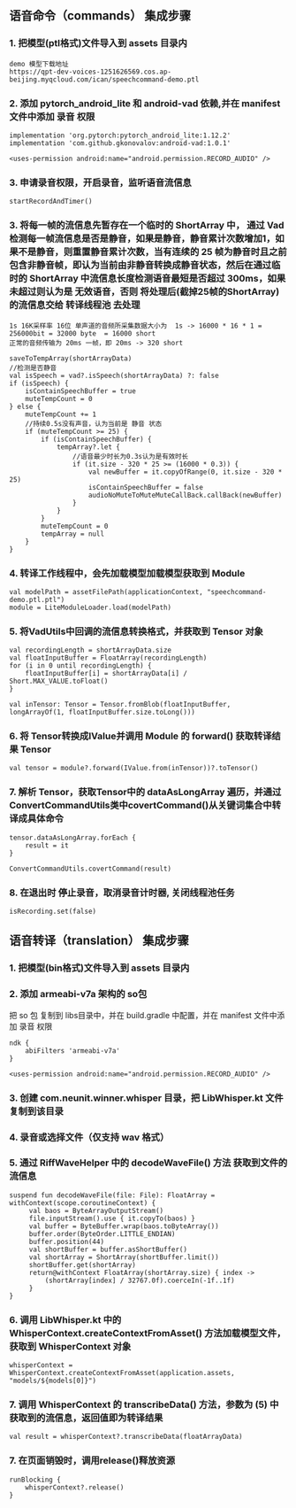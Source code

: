 ## 语音命令（commands） 集成步骤

### 1. 把模型(ptl格式)文件导入到 assets 目录内

```
demo 模型下载地址
https://qpt-dev-voices-1251626569.cos.ap-beijing.myqcloud.com/ican/speechcommand-demo.ptl
```

### 2. 添加 pytorch_android_lite 和 android-vad 依赖,并在 manifest 文件中添加 录音 权限

```
implementation 'org.pytorch:pytorch_android_lite:1.12.2'
implementation 'com.github.gkonovalov:android-vad:1.0.1'
```

```
<uses-permission android:name="android.permission.RECORD_AUDIO" />
```

### 3. 申请录音权限，开启录音，监听语音流信息

```
startRecordAndTimer()
```

### 3. 将每一帧的流信息先暂存在一个临时的 ShortArray 中， 通过 Vad 检测每一帧流信息是否是静音，如果是静音，静音累计次数增加1，如果不是静音，则重置静音累计次数，当有连续的 25 帧为静音时且之前包含非静音帧，即认为当前由非静音转换成静音状态，然后在通过临时的 ShortArray 中流信息长度检测语音最短是否超过 300ms，如果未超过则认为是 无效语音，否则 将处理后(截掉25帧的ShortArray)的流信息交给 转译线程池 去处理

```
1s 16K采样率 16位 单声道的音频所采集数据大小为  1s -> 16000 * 16 * 1 = 256000bit = 32000 byte  = 16000 short
正常的音频传输为 20ms 一帧，即 20ms -> 320 short
```

```
saveToTempArray(shortArrayData)
//检测是否静音
val isSpeech = vad?.isSpeech(shortArrayData) ?: false
if (isSpeech) {
    isContainSpeechBuffer = true
    muteTempCount = 0
} else {
    muteTempCount += 1
    //持续0.5s没有声音，认为当前是 静音 状态
    if (muteTempCount >= 25) {
        if (isContainSpeechBuffer) {
            tempArray?.let {
                //语音最少时长为0.3s认为是有效时长
                if (it.size - 320 * 25 >= (16000 * 0.3)) {
                    val newBuffer = it.copyOfRange(0, it.size - 320 * 25)
                    isContainSpeechBuffer = false
                    audioNoMuteToMuteMuteCallBack.callBack(newBuffer)
                }
            }
        }
        muteTempCount = 0
        tempArray = null
    }
}
```

### 4. 转译工作线程中，会先加载模型加载模型获取到 Module

```
val modelPath = assetFilePath(applicationContext, "speechcommand-demo.ptl.ptl")
module = LiteModuleLoader.load(modelPath)
```

### 5. 将VadUtils中回调的流信息转换格式，并获取到 Tensor 对象

```
val recordingLength = shortArrayData.size
val floatInputBuffer = FloatArray(recordingLength)
for (i in 0 until recordingLength) {
    floatInputBuffer[i] = shortArrayData[i] / Short.MAX_VALUE.toFloat()
}

val inTensor: Tensor = Tensor.fromBlob(floatInputBuffer, longArrayOf(1, floatInputBuffer.size.toLong()))
```

### 6. 将 Tensor转换成IValue并调用 Module 的 forward() 获取转译结果 Tensor

```
val tensor = module?.forward(IValue.from(inTensor))?.toTensor()
```

### 7. 解析 Tensor，获取Tensor中的 dataAsLongArray 遍历，并通过ConvertCommandUtils类中covertCommand()从关键词集合中转译成具体命令

```
tensor.dataAsLongArray.forEach {
    result = it
}

ConvertCommandUtils.covertCommand(result)
```
### 8. 在退出时 停止录音，取消录音计时器, 关闭线程池任务
```
isRecording.set(false)
```



## 语音转译（translation） 集成步骤

### 1. 把模型(bin格式)文件导入到 assets 目录内

### 2. 添加 armeabi-v7a 架构的 so包

把 so 包 复制到 libs目录中，并在 build.gradle 中配置，并在 manifest 文件中添加 录音 权限

```
ndk {
    abiFilters 'armeabi-v7a'
}
```

```
<uses-permission android:name="android.permission.RECORD_AUDIO" />
```

### 3. 创建 com.neunit.winner.whisper 目录，把 LibWhisper.kt 文件复制到该目录

### 4. 录音或选择文件（仅支持 wav 格式）

### 5. 通过 RiffWaveHelper 中的 decodeWaveFile() 方法 获取到文件的流信息

```
suspend fun decodeWaveFile(file: File): FloatArray = withContext(scope.coroutineContext) {
     val baos = ByteArrayOutputStream()
     file.inputStream().use { it.copyTo(baos) }
     val buffer = ByteBuffer.wrap(baos.toByteArray())
     buffer.order(ByteOrder.LITTLE_ENDIAN)
     buffer.position(44)
     val shortBuffer = buffer.asShortBuffer()
     val shortArray = ShortArray(shortBuffer.limit())
     shortBuffer.get(shortArray)
     return@withContext FloatArray(shortArray.size) { index ->
         (shortArray[index] / 32767.0f).coerceIn(-1f..1f)
     }
}
```

### 6. 调用 LibWhisper.kt 中的 WhisperContext.createContextFromAsset() 方法加载模型文件，获取到 WhisperContext 对象

```
whisperContext = WhisperContext.createContextFromAsset(application.assets, "models/${models[0]}")
```

### 7. 调用 WhisperContext 的 transcribeData() 方法，参数为  (5) 中获取到的流信息，返回值即为转译结果

```
val result = whisperContext?.transcribeData(floatArrayData)
```
### 7. 在页面销毁时，调用release()释放资源

```
runBlocking {
    whisperContext?.release()
}
```




